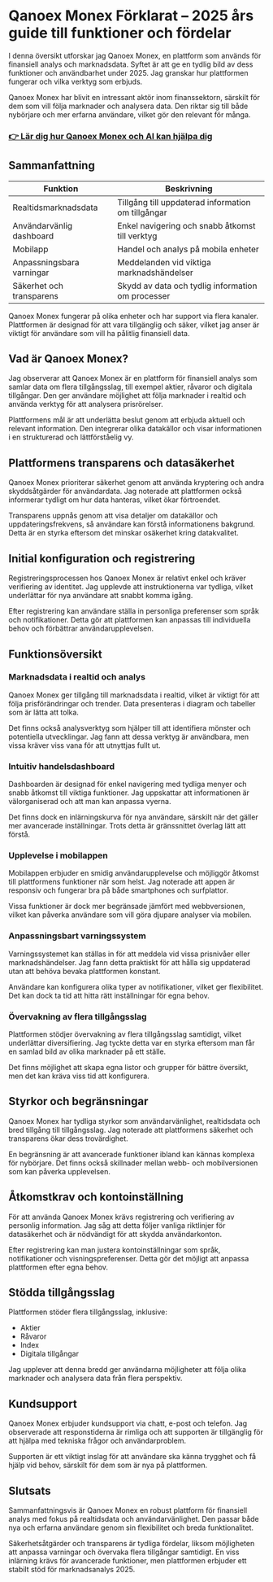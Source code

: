 # Qanoex Monex Förklarat – 2025 års guide till funktioner och fördelar
   
I denna översikt utforskar jag Qanoex Monex, en plattform som används för finansiell analys och marknadsdata. Syftet är att ge en tydlig bild av dess funktioner och användbarhet under 2025. Jag granskar hur plattformen fungerar och vilka verktyg som erbjuds.

Qanoex Monex har blivit en intressant aktör inom finanssektorn, särskilt för dem som vill följa marknader och analysera data. Den riktar sig till både nybörjare och mer erfarna användare, vilket gör den relevant för många.

### [👉 Lär dig hur Qanoex Monex och AI kan hjälpa dig](https://is.gd/RDqcg3)
## Sammanfattning  
| Funktion                    | Beskrivning                                      |  
|----------------------------|-------------------------------------------------|  
| Realtidsmarknadsdata       | Tillgång till uppdaterad information om tillgångar |  
| Användarvänlig dashboard   | Enkel navigering och snabb åtkomst till verktyg  |  
| Mobilapp                   | Handel och analys på mobila enheter              |  
| Anpassningsbara varningar  | Meddelanden vid viktiga marknadshändelser        |  
| Säkerhet och transparens   | Skydd av data och tydlig information om processer|  

Qanoex Monex fungerar på olika enheter och har support via flera kanaler. Plattformen är designad för att vara tillgänglig och säker, vilket jag anser är viktigt för användare som vill ha pålitlig finansiell data.

## Vad är Qanoex Monex?  
Jag observerar att Qanoex Monex är en plattform för finansiell analys som samlar data om flera tillgångsslag, till exempel aktier, råvaror och digitala tillgångar. Den ger användare möjlighet att följa marknader i realtid och använda verktyg för att analysera prisrörelser.

Plattformens mål är att underlätta beslut genom att erbjuda aktuell och relevant information. Den integrerar olika datakällor och visar informationen i en strukturerad och lättförståelig vy.

## Plattformens transparens och datasäkerhet  
Qanoex Monex prioriterar säkerhet genom att använda kryptering och andra skyddsåtgärder för användardata. Jag noterade att plattformen också informerar tydligt om hur data hanteras, vilket ökar förtroendet.

Transparens uppnås genom att visa detaljer om datakällor och uppdateringsfrekvens, så användare kan förstå informationens bakgrund. Detta är en styrka eftersom det minskar osäkerhet kring datakvalitet.

## Initial konfiguration och registrering  
Registreringsprocessen hos Qanoex Monex är relativt enkel och kräver verifiering av identitet. Jag upplevde att instruktionerna var tydliga, vilket underlättar för nya användare att snabbt komma igång.

Efter registrering kan användare ställa in personliga preferenser som språk och notifikationer. Detta gör att plattformen kan anpassas till individuella behov och förbättrar användarupplevelsen.

## Funktionsöversikt  

### Marknadsdata i realtid och analys  
Qanoex Monex ger tillgång till marknadsdata i realtid, vilket är viktigt för att följa prisförändringar och trender. Data presenteras i diagram och tabeller som är lätta att tolka.

Det finns också analysverktyg som hjälper till att identifiera mönster och potentiella utvecklingar. Jag fann att dessa verktyg är användbara, men vissa kräver viss vana för att utnyttjas fullt ut.

### Intuitiv handelsdashboard  
Dashboarden är designad för enkel navigering med tydliga menyer och snabb åtkomst till viktiga funktioner. Jag uppskattar att informationen är välorganiserad och att man kan anpassa vyerna.

Det finns dock en inlärningskurva för nya användare, särskilt när det gäller mer avancerade inställningar. Trots detta är gränssnittet överlag lätt att förstå.

### Upplevelse i mobilappen  
Mobilappen erbjuder en smidig användarupplevelse och möjliggör åtkomst till plattformens funktioner när som helst. Jag noterade att appen är responsiv och fungerar bra på både smartphones och surfplattor.

Vissa funktioner är dock mer begränsade jämfört med webbversionen, vilket kan påverka användare som vill göra djupare analyser via mobilen.

### Anpassningsbart varningssystem  
Varningssystemet kan ställas in för att meddela vid vissa prisnivåer eller marknadshändelser. Jag fann detta praktiskt för att hålla sig uppdaterad utan att behöva bevaka plattformen konstant.

Användare kan konfigurera olika typer av notifikationer, vilket ger flexibilitet. Det kan dock ta tid att hitta rätt inställningar för egna behov.

### Övervakning av flera tillgångsslag  
Plattformen stödjer övervakning av flera tillgångsslag samtidigt, vilket underlättar diversifiering. Jag tyckte detta var en styrka eftersom man får en samlad bild av olika marknader på ett ställe.

Det finns möjlighet att skapa egna listor och grupper för bättre översikt, men det kan kräva viss tid att konfigurera.

## Styrkor och begränsningar  
Qanoex Monex har tydliga styrkor som användarvänlighet, realtidsdata och bred tillgång till tillgångsslag. Jag noterade att plattformens säkerhet och transparens ökar dess trovärdighet.

En begränsning är att avancerade funktioner ibland kan kännas komplexa för nybörjare. Det finns också skillnader mellan webb- och mobilversionen som kan påverka upplevelsen.

## Åtkomstkrav och kontoinställning  
För att använda Qanoex Monex krävs registrering och verifiering av personlig information. Jag såg att detta följer vanliga riktlinjer för datasäkerhet och är nödvändigt för att skydda användarkonton.

Efter registrering kan man justera kontoinställningar som språk, notifikationer och visningspreferenser. Detta gör det möjligt att anpassa plattformen efter egna behov.

## Stödda tillgångsslag  
Plattformen stöder flera tillgångsslag, inklusive:  
- Aktier  
- Råvaror  
- Index  
- Digitala tillgångar  

Jag upplever att denna bredd ger användarna möjligheter att följa olika marknader och analysera data från flera perspektiv.

## Kundsupport  
Qanoex Monex erbjuder kundsupport via chatt, e-post och telefon. Jag observerade att responstiderna är rimliga och att supporten är tillgänglig för att hjälpa med tekniska frågor och användarproblem.

Supporten är ett viktigt inslag för att användare ska känna trygghet och få hjälp vid behov, särskilt för dem som är nya på plattformen.

## Slutsats  
Sammanfattningsvis är Qanoex Monex en robust plattform för finansiell analys med fokus på realtidsdata och användarvänlighet. Den passar både nya och erfarna användare genom sin flexibilitet och breda funktionalitet.

Säkerhetsåtgärder och transparens är tydliga fördelar, liksom möjligheten att anpassa varningar och övervaka flera tillgångar samtidigt. En viss inlärning krävs för avancerade funktioner, men plattformen erbjuder ett stabilt stöd för marknadsanalys 2025.